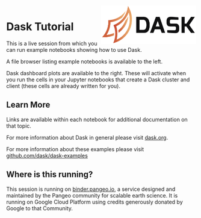 <img src="static/dask-horizontal.svg" width="50%" align="right">

Dask Tutorial
=============

This is a live session from which you can run example notebooks showing how to use Dask.

A file browser listing example notebooks is available to the left.

Dask dashboard plots are available to the right.  These will activate when you
run the cells in your Jupyter notebooks that create a Dask cluster and client (these cells are already written for you).

Learn More
----------

Links are available within each notebook for additional documentation on that topic.

For more information about Dask in general please visit [dask.org](https://dask.org).

For more information about these examples please visit [github.com/dask/dask-examples](https://github.com/dask/dask-examples)

Where is this running?
----------------------

This session is running on [binder.pangeo.io](https://binder.pangeo.io), a service designed and maintained by the Pangeo community for scalable earth science.  It is running on Google Cloud Platform using credits generously donated by Google to that Community.
